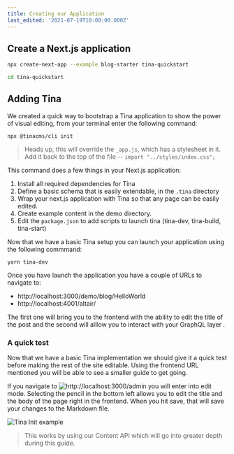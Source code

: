 ```yaml
---
title: Creating our Application
last_edited: '2021-07-19T10:00:00.000Z'
---
```


## Create a Next.js application

```bash
npx create-next-app --example blog-starter tina-quickstart

cd tina-quickstart
```

## Adding Tina

We created a quick way to bootstrap a Tina application to show the power of visual editing, from your terminal enter the following command:

```bash,copy
npx @tinacms/cli init
```

> Heads up, this will override the `_app.js`, which has a stylesheet in it. Add it back to the top of the file -- `import "../styles/index.css";`

This command does a few things in your Next.js application:

1. Install all required dependencies for Tina
2. Define a basic schema that is easily extendable, in the `.tina` directory
3. Wrap your next.js application with Tina so that any page can be easily edited.
4. Create example content in the demo directory.
5. Edit the `package.json` to add scripts to launch tina (tina-dev, tina-build, tina-start)

Now that we have a basic Tina setup you can launch your application using the following commmand:

```bash,copy
yarn tina-dev
```

Once you have launch the application you have a couple of URLs to navigate to:

- http://localhost:3000/demo/blog/HelloWorld
- http://localhost:4001/altair/

The first one will bring you to the frontend with the ability to edit the title of the post and the second will alllow you to interact with your GraphQL layer .

### A quick test

Now that we have a basic Tina implementation we should give it a quick test before making the rest of the site editable. Using the frontend URL mentioned you will be able to see a smaller guide to get going. 

If you navigate to ![`http://localhost:3000/admin`](http://localhost:3000/admin) you will enter into edit mode. Selecting the pencil in the bottom left allows you to edit the title and the body of the page right in the frontend. When you hit save, that will save your changes to the Markdown file.

![Tina Init example](/gif/tina-init.gif)

> This works by using our Content API which will go into greater depth during this guide.
